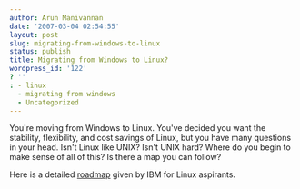 ```yaml
---
author: Arun Manivannan
date: '2007-03-04 02:54:55'
layout: post
slug: migrating-from-windows-to-linux
status: publish
title: Migrating from Windows to Linux?
wordpress_id: '122'
? ''
: - linux
  - migrating from windows
  - Uncategorized
---
```


You're moving from Windows to Linux. You've decided you want the stability,
flexibility, and cost savings of Linux, but you have many questions in your
head. Isn't Linux like UNIX? Isn't UNIX hard? Where do you begin to make sense
of all of this? Is there a map you can follow?

Here is a detailed [roadmap][1] given by IBM for Linux aspirants.

   [1]: http://www-128.ibm.com/developerworks/linux/library/l-roadmap.html

